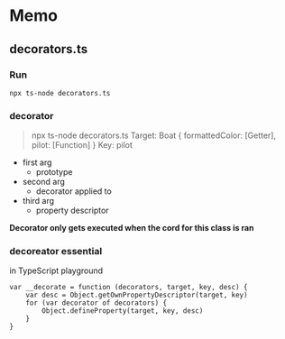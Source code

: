 # Memo

## decorators.ts

### Run

```
npx ts-node decorators.ts
```

### decorator


> npx ts-node decorators.ts
> Target: Boat { formattedColor: [Getter], pilot: [Function] }
> Key: pilot

- first arg
  - prototype
- second arg
  - decorator applied to
- third arg
  - property descriptor

**Decorator only gets executed when the cord for this class is ran**

### decoreator essential
in TypeScript playground

```
var __decorate = function (decorators, target, key, desc) {
    var desc = Object.getOwnPropertyDescriptor(target, key)
    for (var decorator of decorators) {
        Object.defineProperty(target, key, desc)
    }
}
```
